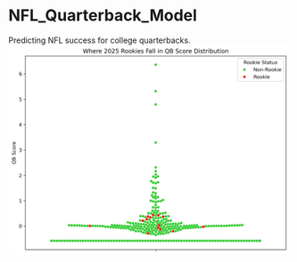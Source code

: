 # NFL_Quarterback_Model

Predicting NFL success for college quarterbacks.
![My Cool Chart](qb_with_rookies.png)
